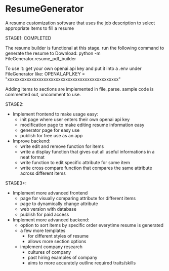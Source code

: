 # ResumeGenerator
A resume customization software that uses the job description to select appropriate items to fill a resume

STAGE1: COMPLETED

The resume builder is functional at this stage. run the following command to generate the resume to Download:
python -m FileGenerator.resume_pdf_builder

To use it: get your own openai api key and put it into a .env under FileGenerator like:
OPENAI_API_KEY = "xxxxxxxxxxxxxxxxxxxxxxxxxxxxxxxxxxxxxxxxxxxxxx"

Adding items to sections are implemented in file_parse. sample code is commented out, uncomment to use. 

STAGE2:
- Implement frontend to make usage easy:
    - init page where user enters their own openai api key
    - modification page to make editing resume information easy
    - generator page for easy use
    - publish for free use as an app
- Improve backend:
    - write edit and remove function for items
    - write a display function that gives out all useful informations in a neat format
    - write function to edit specific attribute for some item
    - write cross compare function that compares the same attribute across different items

STAGE3+:
- Implement more advanced frontend
    - page for visually comparing attribute for different items
    - page to dynamically change attribute 
    - web version with database
    - publish for paid access 
- Implement more advanced backend:
    - option to sort items by specific order everytime resume is generated
    - a few more templates
        - for different styles of resume
        - allows more section options
    - implement company research
        - cultures of company
        - past hiring examples of company
        - aims to more accurately outline required traits/skills





